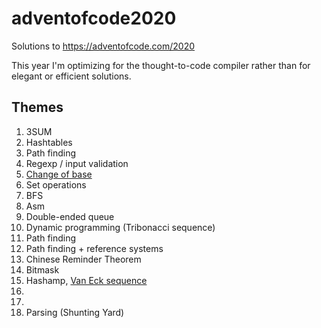 # adventofcode2020
Solutions to https://adventofcode.com/2020

This year I'm optimizing for the thought-to-code compiler rather than for elegant or efficient solutions.


## Themes
 1. 3SUM
 2. Hashtables
 3. Path finding
 4. Regexp / input validation
 5. [Change of base](https://nowave.it/aoc2020-day-5-binary-boarding.html)
 6. Set operations
 7. BFS
 8. Asm
 9. Double-ended queue
 10. Dynamic programming (Tribonacci sequence)
 11. Path finding
 12. Path finding + reference systems
 13. Chinese Reminder Theorem
 14. Bitmask
 15. Hashamp, [Van Eck sequence](https://oeis.org/A181391)
 16.
 17.
 18. Parsing (Shunting Yard)
